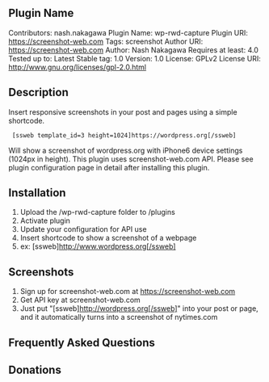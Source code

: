 ## Plugin Name

Contributors:      nash.nakagawa
Plugin Name:       wp-rwd-capture
Plugin URI:        https://screenshot-web.com
Tags:              screenshot
Author URI:        https://screenshot-web.com
Author:            Nash Nakagawa
Requires at least: 4.0
Tested up to:      Latest
Stable tag:        1.0
Version:           1.0
License: 	   GPLv2
License URI: 	   http://www.gnu.org/licenses/gpl-2.0.html

## Description

Insert responsive screenshots in your post and pages using a simple shortcode.

```
 [ssweb template_id=3 height=1024]https://wordpress.org[/ssweb]
```

Will show a screenshot of wordpress.org with iPhone6 device settings (1024px in height).
This plugin uses screenshot-web.com API.
Please see plugin configuration page in detail after installing this plugin.
## Installation

1. Upload the /wp-rwd-capture folder to /plugins
2. Activate plugin
3. Update your configuration for API use
3. Insert shortcode to show a screenshot of a webpage
4. ex: [ssweb]http://www.wordpress.org[/ssweb]

## Screenshots

1. Sign up for screenshot-web.com at https://screenshot-web.com 
2. Get API key at screenshot-web.com
3. Just put "[ssweb]http://wordpress.org[/ssweb]" into your post or page, and it automatically turns into a screenshot of nytimes.com

## Frequently Asked Questions

## Donations
